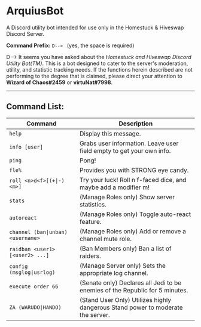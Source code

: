 ArquiusBot
======================================================================================================================
A Discord utility bot intended for use only in the Homestuck &amp; Hiveswap Discord Server.

**Command Prefix:** `D--> ` (yes, the space is required)

D--> It seems you have asked about the *Homestuck and Hiveswap Discord Utility Bot(TM)*.
This is a bot designed to cater to the server's moderation, utility, and statistic 
tracking needs. If the functions herein described are not performing to the degree 
that is claimed, please direct your attention to **Wizard of Chaos#2459** or **virtuNat#7998**.

----------------------------------------------------------------------------------------------------------------------
Command List:
----------------------------------------------------------------------------------------------------------------------

| Command                          | Description                                                                     |
| -------------------------------- | ------------------------------------------------------------------------------- |
| `help`                           | Display this message.                                                           |
| `info [user]`                    | Grabs user information. Leave user field empty to get your own info.            |
| `ping`                           | Pong!                                                                           |
| `fle%`                           | Provides you with STRONG eye candy.                                             |
| `roll <n>d<f>[(+\|-)<m>]`         | Try your luck! Roll n f-faced dice, and maybe add a modifier m!                 |
| `stats`                          | (Manage Roles only) Show server statistics.                                     |
| `autoreact`                      | (Manage Roles only) Toggle auto-react feature.                                  |
| `channel (ban\|unban) <username>` | (Manage Roles only) Add or remove a channel mute role.                          |
| `raidban <user1> [<user2> ...]`  | (Ban Members only) Ban a list of raiders.                                       |
| `config (msglog\|usrlog)`        | (Manage Server only) Sets the appropriate log channel.                          |
| `execute order 66`               | (Senate only) Declares all Jedi to be enemies of the Republic for 5 minutes.    |
| `ZA (WARUDO\|HANDO)`             | (Stand User Only) Utilizes highly dangerous Stand power to moderate the server. |
